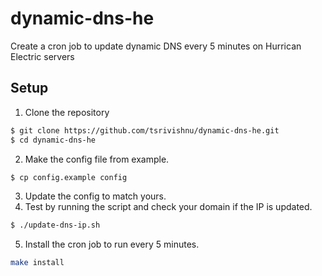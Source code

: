 # dynamic-dns-he

Create a cron job to update dynamic DNS every 5 minutes on Hurrican Electric servers

## Setup

1. Clone the repository
  ```bash
  $ git clone https://github.com/tsrivishnu/dynamic-dns-he.git
  $ cd dynamic-dns-he
  ```

2. Make the config file from example.

  ```bash
  $ cp config.example config
  ```

3. Update the config to match yours.
4. Test by running the script and check your domain if the IP is updated.

  ```bash
  $ ./update-dns-ip.sh
  ```

5. Install the cron job to run every 5 minutes.

  ```bash
  make install
  ```
